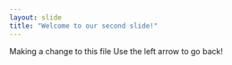 ```yaml
---
layout: slide
title: "Welcome to our second slide!"
---
```

Making a change to this file
Use the left arrow to go back!
